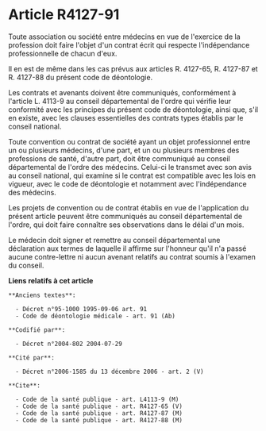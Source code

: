 # Article R4127-91

Toute association ou société entre médecins en vue de l'exercice de la profession doit faire l'objet d'un contrat écrit qui
respecte l'indépendance professionnelle de chacun d'eux.

Il en est de même dans les cas prévus aux articles R. 4127-65, R. 4127-87 et R. 4127-88 du présent code de déontologie.

Les contrats et avenants doivent être communiqués, conformément à l'article L. 4113-9 au conseil départemental de l'ordre qui
vérifie leur conformité avec les principes du présent code de déontologie, ainsi que, s'il en existe, avec les clauses
essentielles des contrats types établis par le conseil national.

Toute convention ou contrat de société ayant un objet professionnel entre un ou plusieurs médecins, d'une part, et un ou
plusieurs membres des professions de santé, d'autre part, doit être communiqué au conseil départemental de l'ordre des
médecins. Celui-ci le transmet avec son avis au conseil national, qui examine si le contrat est compatible avec les lois en
vigueur, avec le code de déontologie et notamment avec l'indépendance des médecins.

Les projets de convention ou de contrat établis en vue de l'application du présent article peuvent être communiqués au
conseil départemental de l'ordre, qui doit faire connaître ses observations dans le délai d'un mois.

Le médecin doit signer et remettre au conseil départemental une déclaration aux termes de laquelle il affirme sur l'honneur
qu'il n'a passé aucune contre-lettre ni aucun avenant relatifs au contrat soumis à l'examen du conseil.

**Liens relatifs à cet article**

	**Anciens textes**:

	  - Décret n°95-1000 1995-09-06 art. 91
	  - Code de déontologie médicale - art. 91 (Ab)

	**Codifié par**:

	  - Décret n°2004-802 2004-07-29

	**Cité par**:

	  - Décret n°2006-1585 du 13 décembre 2006 - art. 2 (V)

	**Cite**:

	  - Code de la santé publique - art. L4113-9 (M)
	  - Code de la santé publique - art. R4127-65 (V)
	  - Code de la santé publique - art. R4127-87 (M)
	  - Code de la santé publique - art. R4127-88 (M)
